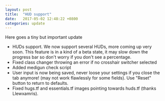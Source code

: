 ```yaml
---
layout: post
title:  "HUD support"
date:   2017-05-02 12:48:22 +0800
categories: update
---
```


Here goes a tiny but important update

* HUDs support. We now support several HUDs, more coming up very soon. This feature is in a kind of a beta state, it may slow down the progress bar so don't worry if you don't see a percentage.
* Fixed class changer throwing an error if no crosshair switcher selected
* Added medigun check script
* User input is now being saved, never loose your settings if you close the tab anymore! (may not work flawlessly for some fields). Use "Reset" button to return to defaults.
* Fixed hugs.tf and essentials.tf images pointing towards huds.tf (thanks Llewxamris).